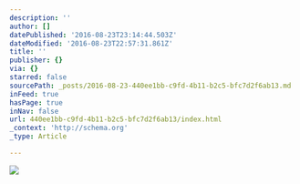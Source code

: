 ```yaml
---
description: ''
author: []
datePublished: '2016-08-23T23:14:44.503Z'
dateModified: '2016-08-23T22:57:31.861Z'
title: ''
publisher: {}
via: {}
starred: false
sourcePath: _posts/2016-08-23-440ee1bb-c9fd-4b11-b2c5-bfc7d2f6ab13.md
inFeed: true
hasPage: true
inNav: false
url: 440ee1bb-c9fd-4b11-b2c5-bfc7d2f6ab13/index.html
_context: 'http://schema.org'
_type: Article

---
```

![](https://the-grid-user-content.s3-us-west-2.amazonaws.com/eccbdf91-132f-47c4-bde1-29d76905f869.jpg)
